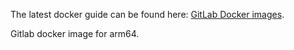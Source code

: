 The latest docker guide can be found here: [GitLab Docker images](/doc/docker/README.md).

Gitlab docker image for arm64.

